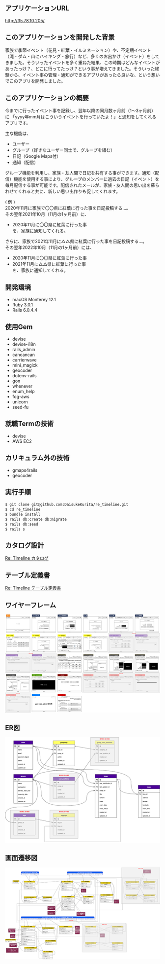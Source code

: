 ## アプリケーションURL
http://35.78.10.205/
## このアプリケーションを開発した背景
家族で季節イベント（花見・紅葉・イルミネーション）や、不定期イベント（滝・ダム・山にハイキング・旅行）など、多くのお出かけ（イベント）をしてきました。そういったイベントを多く重ねた結果、この時期はどんなイベントがあったっけ？、どこに行ってたっけ？という事が増えてきました。そういった経験から、イベント事の管理・通知ができるアプリがあったら良いな、という想いでこのアプリを開発しました。

## このアプリケーションの概要
今までに行ったイベント事を記録し、翌年以降の同月数ヶ月前（1〜3ヶ月前）に
「yyyy年mm月はこういうイベントを行っていたよ！」と通知をしてくれるアプリです。

主な機能は、
- ユーザー
- グループ（好きなユーザー同士で、グループを組む）
- 日記（Google Maps付）
- 通知（配信）

グループ機能を利用し、家族・友人間で日記を共有する事ができます。通知（配信）機能を使用する事により、グループのメンバーに過去の日記（イベント）を毎月配信する事が可能です。配信されたメールが、家族・友人間の思い出を蘇られせてくれると共に、新しい思い出作りも促してくれます。  

( 例 )  
2020年11月に家族で〇〇県に紅葉に行った事を日記投稿する...。  
その翌年2021年10月（11月の1ヶ月前）に、
- 2020年11月に〇〇県に紅葉に行った事  
を、家族に通知してくれる。  
 
さらに、家族で2021年11月に△△県に紅葉に行った事を日記投稿する...。  
その翌年2022年10月（11月の1ヶ月前）には、
- 2020年11月に〇〇県に紅葉に行った事  
- 2021年11月に△△県に紅葉に行った事  
を、家族に通知してくれる。

## 開発環境
- macOS Monterey 12.1
- Ruby 3.0.1
- Rails 6.0.4.4

## 使用Gem
- devise
- devise-i18n
- rails_admin
- cancancan
- carrierwave
- mini_magick
- geocoder
- dotenv-rails
- gon
- whenever
- enum_help
- fog-aws
- unicorn
- seed-fu

## 就職Termの技術
- devise
- AWS EC2

## カリキュラム外の技術
- gmaps4rails
- geocoder

## 実行手順
```
$ git clone git@github.com:DaisukeKurita/re_timeline.git 
$ cd re_timeline
$ bundle install
$ rails db:create db:migrate
$ rails db:seed
$ rails s
```

## カタログ設計
[Re: Timeline カタログ](https://docs.google.com/spreadsheets/d/1034FTJepzzHVKPnQRCDIwXYPs29RevnoyInUAZenDnE/edit#gid=782464957)

## テーブル定義書
[Re: Timeline テーブル定義書](https://docs.google.com/spreadsheets/d/1034FTJepzzHVKPnQRCDIwXYPs29RevnoyInUAZenDnE/edit#gid=2020033787)

## ワイヤーフレーム
![picture 3](images/89d28e4319846ef682f1f82c96e24f50868377d1c1c017b427b4f82aef8b59c9.png)  

## ER図
![picture 7](images/59a2db6c1fb7afb38cb711fd191004aaf544f1f7a73a99b126cda0df089f3eeb.png)  

## 画面遷移図
![picture 2](images/1981bf3683103df08c0faaa55915bee41ddfdf17bd5bb5146af1ece2d72a36de.png)  



